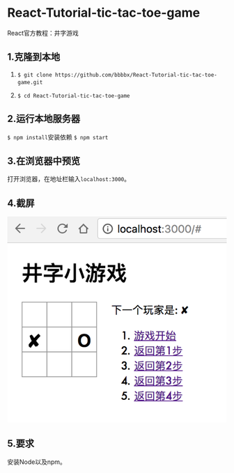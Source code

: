 # React-Tutorial-tic-tac-toe-game
React官方教程：井字游戏

## 1.克隆到本地
1. `$ git clone https://github.com/bbbbx/React-Tutorial-tic-tac-toe-game.git`

2. `$ cd React-Tutorial-tic-tac-toe-game`

## 2.运行本地服务器
`$ npm install`安装依赖
`$ npm start`

## 3.在浏览器中预览
打开浏览器，在地址栏输入`localhost:3000`。

## 4.截屏
![](./shotScreen.png)

## 5.要求
安装Node以及npm。
